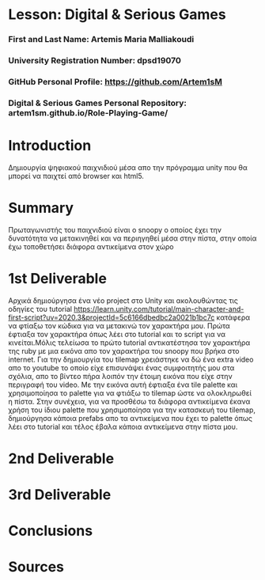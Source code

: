 # Lesson: Digital & Serious Games

### First and Last Name: Artemis Maria Malliakoudi
### University Registration Number: dpsd19070
### GitHub Personal Profile: https://github.com/Artem1sM
### Digital & Serious Games Personal Repository: artem1sm.github.io/Role-Playing-Game/

# Introduction
Δημιουργία ψηφιακού παιχνιδιού μέσα απο την πρόγραμμα unity που θα μπορεί να παιχτεί από browser και html5.   

# Summary
Πρωταγωνιστής του παιχνιδιού είναι ο snoopy ο οποίος έχει την δυνατότητα να μετακινηθεί και να περιηγηθεί μέσα στην πίστα, στην οποία έχω τοποθετήσει διάφορα αντικείμενα στον χώρο 

# 1st Deliverable
Αρχικά δημιούργησα ένα νέο project στο Unity και ακολουθώντας τις οδηγίες του tutorial https://learn.unity.com/tutorial/main-character-and-first-script?uv=2020.3&projectId=5c6166dbedbc2a0021b1bc7c κατάφερα να φτίαξω τον κώδικα για να μετακινώ τον χαρακτήρα μου.
Πρώτα έφτιαξα τον χαρακτήρα όπως λέει στο tutorial και το script για να κινείται.Μόλις τελείωσα το πρώτο tutorial αντικατέστησα τον χαρακτήρα της ruby με μια εικόνα απο τον χαρακτήρα του snoopy που βρήκα στο internet. Για την δημιουργία του tilemap χρειάστηκε να δώ ένα extra video απο το youtube το οποίο είχε επισυνάψει ένας συμφοιτητής μου στα σχόλια, απο το βίντεο πήρα λοιπόν την έτοιμη εικόνα που είχε στην περιγραφή του video. Με την εικόνα αυτή έφτιαξα ένα tile palette και χρησιμοποίησα το palette  για να φτιάξω το tilemap ώστε να ολοκληρωθεί η πίστα. Στην συνέχεια, για να προσθέσω τα διάφορα αντικείμενα έκανα χρήση του ίδιου palette που χρησιμοποίησα για την κατασκευή του tilemap, δημιούργησα κάποια prefabs απο τα αντικείμενα που έχει το palette όπως λέει στο tutorial και τέλος έβαλα κάποια αντικείμενα στην πίστα μου.

# 2nd Deliverable


# 3rd Deliverable 


# Conclusions


# Sources
